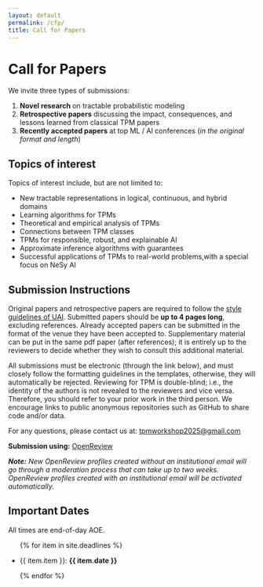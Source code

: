 ```yaml
---
layout: default
permalink: /cfp/
title: Call for Papers
---
```


# Call for Papers
We invite three types of submissions:

1. **Novel research** on tractable probabilistic modeling
2. **Retrospective papers** discussing the impact, consequences, and lessons learned from classical TPM papers
3. **Recently accepted papers** at top ML / AI conferences (_in the original format and length_)

## Topics of interest

Topics of interest include, but are not limited to:

* New tractable representations in logical, continuous, and hybrid domains
* Learning algorithms for TPMs
* Theoretical and empirical analysis of TPMs
* Connections between TPM classes
* TPMs for responsible, robust, and explainable AI
* Approximate inference algorithms with guarantees
* Successful applications of TPMs to real-world problems,with a special focus on NeSy AI

## Submission Instructions
Original papers and retrospective papers are required to follow the [style guidelines of UAI](https://www.auai.org/uai2025/submission_instructions). 
Submitted papers should be **up to 4 pages long**, excluding references. 
Already accepted papers can be submitted in the format of the venue they have been accepted to. 
Supplementary material can be put in the same pdf paper (after references); it is entirely up to the reviewers to decide whether they wish to consult this additional material.

All submissions must be electronic (through the link below), and must closely follow the formatting guidelines in the templates, otherwise, they will automatically be rejected. 
Reviewing for TPM is double-blind; i.e., the identity of the authors is not revealed to the reviewers and vice versa.
Therefore, you should refer to your prior work in the third person. 
We encourage links to public anonymous repositories such as GitHub to share code and/or data.

For any questions, please contact us at: [tpmworkshop2025@gmail.com](mailto:tpmworkshop2025@gmail.com)

**Submission using:** [OpenReview](https://openreview.net/group?id=auai.org/UAI/2025/Workshop/TPM)

_**Note:** New OpenReview profiles created without an institutional email will go through a moderation process that can take up to two weeks. OpenReview profiles created with an institutional email will be activated automatically._


## Important Dates

All times are end-of-day AOE.

<ul>

{% for item in site.deadlines  %}

  <li>{{ item.item }}: <strong>{{ item.date }}</strong></li>

{% endfor %}

</ul>
